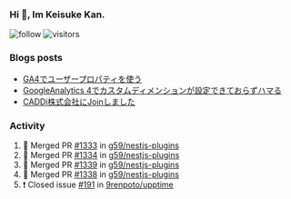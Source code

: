 ### Hi 👋, Im Keisuke Kan.

<!--
**9renpoto/9renpoto** is a ✨ _special_ ✨ repository because its `README.md` (this file) appears on your GitHub profile.

Here are some ideas to get you started:

- 🔭 I’m currently working on ...
- 🌱 I’m currently learning ...
- 👯 I’m looking to collaborate on ...
- 🤔 I’m looking for help with ...
- 💬 Ask me about ...
- 📫 How to reach me: ...
- 😄 Pronouns: ...
- ⚡ Fun fact: ...
-->

![follow](https://img.shields.io/github/followers/9renpoto?label=Follow&style=social)
![visitors](https://komarev.com/ghpvc/?username=9renpoto&label=Profile%20views&color=0e75b6&style=flat)

### Blogs posts

<!-- BLOG-POST-LIST:START -->
- [GA4でユーザープロパティを使う](https://9renpoto.dev/2021/02/21/google-analytics-4-user-properties/)
- [GoogleAnalytics 4でカスタムディメンションが設定できておらずハマる](https://9renpoto.dev/2021/02/13/google-analytics-4/)
- [CADDi株式会社にJoinしました](https://9renpoto.dev/2020/12/05/join/)
<!-- BLOG-POST-LIST:END -->

### Activity

<!--START_SECTION:activity-->
1. 🎉 Merged PR [#1333](https://github.com/g59/nestjs-plugins/pull/1333) in [g59/nestjs-plugins](https://github.com/g59/nestjs-plugins)
2. 🎉 Merged PR [#1334](https://github.com/g59/nestjs-plugins/pull/1334) in [g59/nestjs-plugins](https://github.com/g59/nestjs-plugins)
3. 🎉 Merged PR [#1339](https://github.com/g59/nestjs-plugins/pull/1339) in [g59/nestjs-plugins](https://github.com/g59/nestjs-plugins)
4. 🎉 Merged PR [#1338](https://github.com/g59/nestjs-plugins/pull/1338) in [g59/nestjs-plugins](https://github.com/g59/nestjs-plugins)
5. ❗️ Closed issue [#191](https://github.com/9renpoto/upptime/issues/191) in [9renpoto/upptime](https://github.com/9renpoto/upptime)
<!--END_SECTION:activity-->

<!--START_SECTION:waka-->
<!--END_SECTION:waka-->